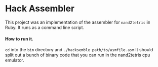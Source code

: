 # Hack Assembler
This project was an implementation of the assembler for `nand2tetris` in Ruby.  It runs as a command line script.

#### How to run it.
`cd` into the `bin` directory and `./hacksemble path/to/asmfile.asm`
It should split out a bunch of binary code that you can run in the nand2tetris cpu emulator.
